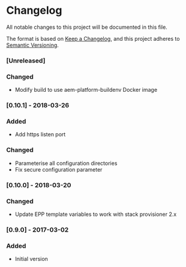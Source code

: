 # Changelog
All notable changes to this project will be documented in this file.

The format is based on [Keep a Changelog](https://keepachangelog.com/en/1.0.0/),
and this project adheres to [Semantic Versioning](https://semver.org/spec/v2.0.0.html).

### [Unreleased]

### Changed
- Modify build to use aem-platform-buildenv Docker image

### [0.10.1] - 2018-03-26

### Added
- Add https listen port

### Changed
- Parameterise all configuration directories
- Fix secure configuration parameter

### [0.10.0] - 2018-03-20

### Changed
- Update EPP template variables to work with stack provisioner 2.x

### [0.9.0] - 2017-03-02

### Added
- Initial version
